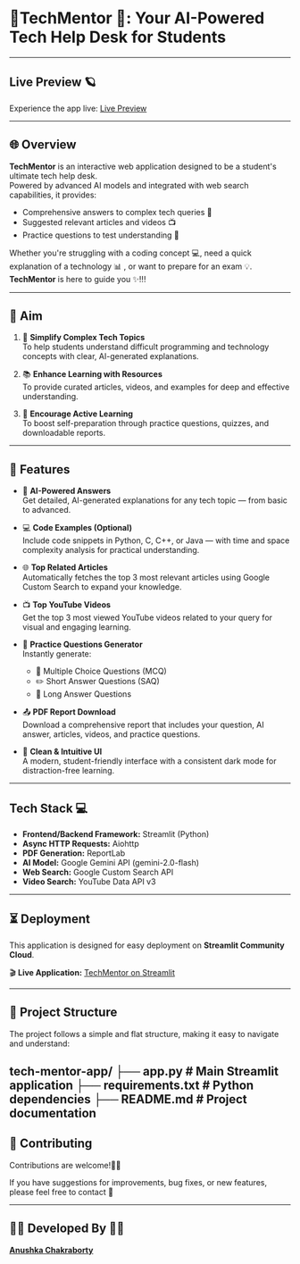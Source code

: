 # 📝TechMentor 📝:  Your AI-Powered Tech Help Desk for Students 
---


## Live Preview 🪐
Experience the app live: [Live Preview](https://tech-mentor-app-k8szevckmur245i22lc4b2.streamlit.app/)


--- 
## 🌐 Overview 

**TechMentor** is an interactive web application designed to be a student's ultimate tech help desk.  
Powered by advanced AI models and integrated with web search capabilities, it provides:

- Comprehensive answers to complex tech queries 🤖  
- Suggested relevant articles and videos 📺  
- Practice questions to test understanding 🧠  

Whether you're struggling with a coding concept 💻, need a quick explanation of a technology 📊 , or want to prepare for an exam 💡.
                   **TechMentor** is here to guide you ✨!!!

---
## 🎯 Aim

1. 💬 **Simplify Complex Tech Topics**  
   To help students understand difficult programming and technology concepts with clear, AI-generated explanations.

2. 📚 **Enhance Learning with Resources**  
   To provide curated articles, videos, and examples for deep and effective understanding.

3. 🧠 **Encourage Active Learning**  
   To boost self-preparation through practice questions, quizzes, and downloadable reports.
 --- 
 
## 🚀 Features

- 🤖 **AI-Powered Answers**  
  Get detailed, AI-generated explanations for any tech topic — from basic to advanced.

- 💻 **Code Examples (Optional)**  
  Include code snippets in Python, C, C++, or Java — with time and space complexity analysis for practical understanding.

- 🌐 **Top Related Articles**  
  Automatically fetches the top 3 most relevant articles using Google Custom Search to expand your knowledge.

- 📺 **Top YouTube Videos**  
  Get the top 3 most viewed YouTube videos related to your query for visual and engaging learning.

- 📝 **Practice Questions Generator**  
  Instantly generate:
  - 📘 Multiple Choice Questions (MCQ)  
  - ✏️ Short Answer Questions (SAQ)  
  - 📄 Long Answer Questions  

- 📤 **PDF Report Download**  
  Download a comprehensive report that includes your question, AI answer, articles, videos, and practice questions.

- 🌙 **Clean & Intuitive UI**  
  A modern, student-friendly interface with a consistent dark mode for distraction-free learning.


---

##  Tech Stack 💻

- **Frontend/Backend Framework:** Streamlit (Python)  
- **Async HTTP Requests:** Aiohttp  
- **PDF Generation:** ReportLab  
- **AI Model:** Google Gemini API (gemini-2.0-flash)  
- **Web Search:** Google Custom Search API  
- **Video Search:** YouTube Data API v3

---
##  ⏳ Deployment 

This application is designed for easy deployment on **Streamlit Community Cloud**.

🎬 **Live Application:** [TechMentor on Streamlit](https://tech-mentor-app-k8szevckmur245i22lc4b2.streamlit.app/)

---

## 📁 Project Structure

The project follows a simple and flat structure, making it easy to navigate and understand:

tech-mentor-app/
├── app.py # Main Streamlit application
├── requirements.txt # Python dependencies
├── README.md # Project documentation
 ---
 

## 🤝 Contributing 

Contributions are welcome!🫶🏻

If you have suggestions for improvements, bug fixes, or new features, please feel free to contact 💌

---

## 🧑‍💻 Developed By 👩‍💻

[**Anushka Chakraborty**](https://www.linkedin.com/in/anushka-chakraborty-006881311/)
